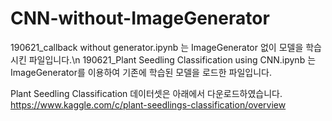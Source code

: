 # CNN-without-ImageGenerator

190621_callback without generator.ipynb 는 ImageGenerator 없이 모델을 학습시킨 파일입니다.\n
190621_Plant Seedling Classification using CNN.ipynb 는 ImageGenerator를 이용하여 기존에 학습된 모델을 로드한 파일입니다.

Plant Seedling Classification 데이터셋은 아래에서 다운로드하였습니다.
https://www.kaggle.com/c/plant-seedlings-classification/overview
